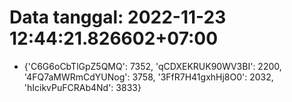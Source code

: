 # Data tanggal: 2022-11-23 12:44:21.826602+07:00

* {'C6G6oCbTlGpZ5QMQ': 7352, 'qCDXEKRUK90WV3BI': 2200, '4FQ7aMWRmCdYUNog': 3758, '3FfR7H41gxhHj8O0': 2032, 'hIcikvPuFCRAb4Nd': 3833}

